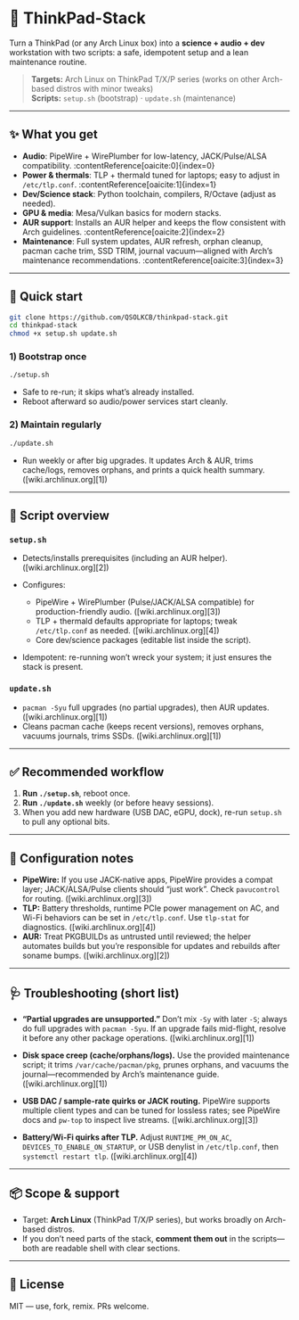 # 🧠 ThinkPad-Stack
Turn a ThinkPad (or any Arch Linux box) into a **science + audio + dev** workstation with two scripts: a safe, idempotent setup and a lean maintenance routine.

> **Targets:** Arch Linux on ThinkPad T/X/P series (works on other Arch-based distros with minor tweaks)  
> **Scripts:** `setup.sh` (bootstrap) · `update.sh` (maintenance)

---

## ✨ What you get

- **Audio**: PipeWire + WirePlumber for low-latency, JACK/Pulse/ALSA compatibility. :contentReference[oaicite:0]{index=0}  
- **Power & thermals**: TLP + thermald tuned for laptops; easy to adjust in `/etc/tlp.conf`. :contentReference[oaicite:1]{index=1}  
- **Dev/Science stack**: Python toolchain, compilers, R/Octave (adjust as needed).
- **GPU & media**: Mesa/Vulkan basics for modern stacks.
- **AUR support**: Installs an AUR helper and keeps the flow consistent with Arch guidelines. :contentReference[oaicite:2]{index=2}
- **Maintenance**: Full system updates, AUR refresh, orphan cleanup, pacman cache trim, SSD TRIM, journal vacuum—aligned with Arch’s maintenance recommendations. :contentReference[oaicite:3]{index=3}

---

## 🔧 Quick start

```bash
git clone https://github.com/QSOLKCB/thinkpad-stack.git
cd thinkpad-stack
chmod +x setup.sh update.sh
````

### 1) Bootstrap once

```bash
./setup.sh
```

* Safe to re-run; it skips what’s already installed.
* Reboot afterward so audio/power services start cleanly.

### 2) Maintain regularly

```bash
./update.sh
```

* Run weekly or after big upgrades. It updates Arch & AUR, trims cache/logs, removes orphans, and prints a quick health summary. ([wiki.archlinux.org][1])

---

## 🧩 Script overview

### `setup.sh`

* Detects/installs prerequisites (including an AUR helper). ([wiki.archlinux.org][2])
* Configures:

  * PipeWire + WirePlumber (Pulse/JACK/ALSA compatible) for production-friendly audio. ([wiki.archlinux.org][3])
  * TLP + thermald defaults appropriate for laptops; tweak `/etc/tlp.conf` as needed. ([wiki.archlinux.org][4])
  * Core dev/science packages (editable list inside the script).
* Idempotent: re-running won’t wreck your system; it just ensures the stack is present.

### `update.sh`

* `pacman -Syu` full upgrades (no partial upgrades), then AUR updates. ([wiki.archlinux.org][1])
* Cleans pacman cache (keeps recent versions), removes orphans, vacuums journals, trims SSDs. ([wiki.archlinux.org][1])

---

## ✅ Recommended workflow

1. **Run `./setup.sh`**, reboot once.
2. **Run `./update.sh`** weekly (or before heavy sessions).
3. When you add new hardware (USB DAC, eGPU, dock), re-run `setup.sh` to pull any optional bits.

---

## 🔧 Configuration notes

* **PipeWire:** If you use JACK-native apps, PipeWire provides a compat layer; JACK/ALSA/Pulse clients should “just work”. Check `pavucontrol` for routing. ([wiki.archlinux.org][3])
* **TLP:** Battery thresholds, runtime PCIe power management on AC, and Wi-Fi behaviors can be set in `/etc/tlp.conf`. Use `tlp-stat` for diagnostics. ([wiki.archlinux.org][4])
* **AUR:** Treat PKGBUILDs as untrusted until reviewed; the helper automates builds but you’re responsible for updates and rebuilds after soname bumps. ([wiki.archlinux.org][2])

---

## 🩺 Troubleshooting (short list)

* **“Partial upgrades are unsupported.”**
  Don’t mix `-Sy` with later `-S`; always do full upgrades with `pacman -Syu`. If an upgrade fails mid-flight, resolve it before any other package operations. ([wiki.archlinux.org][1])

* **Disk space creep (cache/orphans/logs).**
  Use the provided maintenance script; it trims `/var/cache/pacman/pkg`, prunes orphans, and vacuums the journal—recommended by Arch’s maintenance guide. ([wiki.archlinux.org][1])

* **USB DAC / sample-rate quirks or JACK routing.**
  PipeWire supports multiple client types and can be tuned for lossless rates; see PipeWire docs and `pw-top` to inspect live streams. ([wiki.archlinux.org][3])

* **Battery/Wi-Fi quirks after TLP.**
  Adjust `RUNTIME_PM_ON_AC`, `DEVICES_TO_ENABLE_ON_STARTUP`, or USB denylist in `/etc/tlp.conf`, then `systemctl restart tlp`. ([wiki.archlinux.org][4])

---

## 📦 Scope & support

* Target: **Arch Linux** (ThinkPad T/X/P series), but works broadly on Arch-based distros.
* If you don’t need parts of the stack, **comment them out** in the scripts—both are readable shell with clear sections.

---

## 📝 License

MIT — use, fork, remix. PRs welcome.

```
